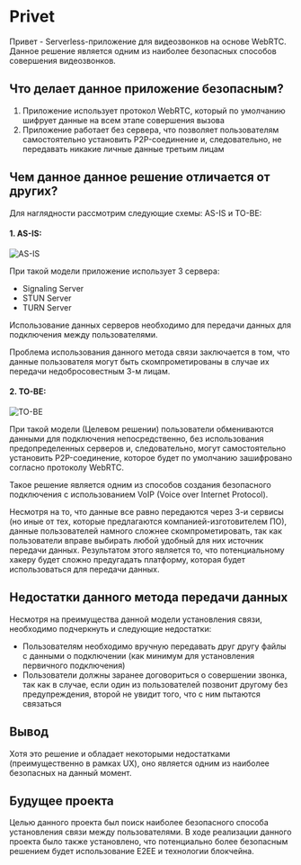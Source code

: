 # Privet
Привет - Serverless-приложение для видеозвонков на основе WebRTC. Данное решение является одним из наиболее безопасных способов совершения видеозвонков.

## Что делает данное приложение безопасным?
1. Приложение использует протокол WebRTC, который по умолчанию шифрует данные на всем этапе совершения вызова
2. Приложение работает без сервера, что позволяет пользователям самостоятельно установить P2P-соединение и, следовательно, не передавать никакие личные данные третьим лицам

## Чем данное данное решение отличается от других?
Для наглядности рассмотрим следующие схемы: AS-IS и TO-BE:
#### 1. AS-IS:

![AS-IS](https://user-images.githubusercontent.com/56748319/168422694-cfda3b1f-dd76-4f94-88c9-699847f2c211.png)

При такой модели приложение использует 3 сервера:
- Signaling Server
- STUN Server
- TURN Server

Использование данных серверов необходимо для передачи данных для подключения между пользователями.

Проблема использования данного метода связи заключается в том, что данные пользователя могут быть скомпрометированы в случае их передачи недобросовестным 3-м лицам. 
    
#### 2. TO-BE:

![TO-BE](https://user-images.githubusercontent.com/56748319/168422725-b7abd14a-2804-4326-81ef-94014b99579e.png)

При такой модели (Целевом решении) пользователи обмениваются данными для подключения непосредственно, без использования предопределенных серверов и, следовательно, могут самостоятельно установить P2P-соединение, которое будет по умолчанию зашифровано согласно протоколу WebRTC.

Такое решение является одним из способов создания безопасного подключения с использованием VoIP (Voice over Internet Protocol).

Несмотря на то, что данные все равно передаются через 3-и сервисы (но иные от тех, которые предлагаются компанией-изготовителем ПО), данные пользователей намного сложнее скомпрометировать, так как пользователи вправе выбирать любой удобный для них источник передачи данных. Результатом этого является то, что потенциальному хакеру будет сложно предугадать платформу, которая будет использоваться для передачи данных.

## Недостатки данного метода передачи данных
Несмотря на преимущества данной модели установления связи, необходимо подчеркнуть и следующие недостатки:
- Пользователям необходимо вручную передавать друг другу файлы с данными о подключении (как минимум для установления первичного подключения)
- Пользователи должны заранее договориться о совершении звонка, так как в случае, если один из пользователей позвонит другому без предупреждения, второй не увидит того, что с ним пытаются связаться

## Вывод
Хотя это решение и обладает некоторыми недостатками (преимущественно в рамках UX), оно является одним из наиболее безопасных на данный момент.

## Будущее проекта
Целью данного проекта был поиск наиболее безопасного способа установления связи между пользователями. В ходе реализации данного проекта было также установлено, что потенциально более безопасным решением будет использование E2EE и технологии блокчейна.
